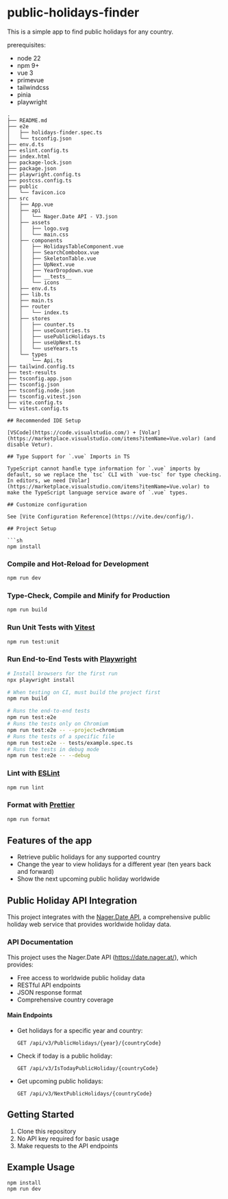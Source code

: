 # public-holidays-finder

This is a simple app to find public holidays for any country.

prerequisites:

- node 22
- npm 9+
- vue 3
- primevue
- tailwindcss
- pinia
- playwright

```
.
├── README.md
├── e2e
│   ├── holidays-finder.spec.ts
│   └── tsconfig.json
├── env.d.ts
├── eslint.config.ts
├── index.html
├── package-lock.json
├── package.json
├── playwright.config.ts
├── postcss.config.ts
├── public
│   └── favicon.ico
├── src
│   ├── App.vue
│   ├── api
│   │   └── Nager.Date API - V3.json
│   ├── assets
│   │   ├── logo.svg
│   │   └── main.css
│   ├── components
│   │   ├── HolidaysTableComponent.vue
│   │   ├── SearchCombobox.vue
│   │   ├── SkeletonTable.vue
│   │   ├── UpNext.vue
│   │   ├── YearDropdown.vue
│   │   ├── __tests__
│   │   └── icons
│   ├── env.d.ts
│   ├── lib.ts
│   ├── main.ts
│   ├── router
│   │   └── index.ts
│   ├── stores
│   │   ├── counter.ts
│   │   ├── useCountries.ts
│   │   ├── usePublicHolidays.ts
│   │   ├── useUpNext.ts
│   │   └── useYears.ts
│   └── types
│       └── Api.ts
├── tailwind.config.ts
├── test-results
├── tsconfig.app.json
├── tsconfig.json
├── tsconfig.node.json
├── tsconfig.vitest.json
├── vite.config.ts
└── vitest.config.ts

## Recommended IDE Setup

[VSCode](https://code.visualstudio.com/) + [Volar](https://marketplace.visualstudio.com/items?itemName=Vue.volar) (and disable Vetur).

## Type Support for `.vue` Imports in TS

TypeScript cannot handle type information for `.vue` imports by default, so we replace the `tsc` CLI with `vue-tsc` for type checking. In editors, we need [Volar](https://marketplace.visualstudio.com/items?itemName=Vue.volar) to make the TypeScript language service aware of `.vue` types.

## Customize configuration

See [Vite Configuration Reference](https://vite.dev/config/).

## Project Setup

```sh
npm install
```

### Compile and Hot-Reload for Development

```sh
npm run dev
```

### Type-Check, Compile and Minify for Production

```sh
npm run build
```

### Run Unit Tests with [Vitest](https://vitest.dev/)

```sh
npm run test:unit
```

### Run End-to-End Tests with [Playwright](https://playwright.dev)

```sh
# Install browsers for the first run
npx playwright install

# When testing on CI, must build the project first
npm run build

# Runs the end-to-end tests
npm run test:e2e
# Runs the tests only on Chromium
npm run test:e2e -- --project=chromium
# Runs the tests of a specific file
npm run test:e2e -- tests/example.spec.ts
# Runs the tests in debug mode
npm run test:e2e -- --debug
```

### Lint with [ESLint](https://eslint.org/)

```sh
npm run lint
```

### Format with [Prettier](https://prettier.io/)

```sh
npm run format
```

## Features of the app

- Retrieve public holidays for any supported country
- Change the year to view holidays for a different year (ten years back and forward)
- Show the next upcoming public holiday worldwide

## Public Holiday API Integration

This project integrates with the [Nager.Date API](https://date.nager.at/), a comprehensive public holiday web service that provides worldwide holiday data.

### API Documentation

This project uses the Nager.Date API (https://date.nager.at/), which provides:

- Free access to worldwide public holiday data
- RESTful API endpoints
- JSON response format
- Comprehensive country coverage

#### Main Endpoints

- Get holidays for a specific year and country:

  ```
  GET /api/v3/PublicHolidays/{year}/{countryCode}
  ```

- Check if today is a public holiday:

  ```
  GET /api/v3/IsTodayPublicHoliday/{countryCode}
  ```

- Get upcoming public holidays:
  ```
  GET /api/v3/NextPublicHolidays/{countryCode}
  ```

## Getting Started

1. Clone this repository
2. No API key required for basic usage
3. Make requests to the API endpoints

## Example Usage

```
npm install
npm run dev
```
